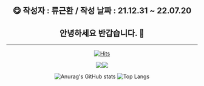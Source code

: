  <div align="center">
 
##  :yum: 작성자 : 류근환 / 작성 날짜 : 21.12.31 ~ 22.07.20 
## 안녕하세요 반갑습니다. 🖤 
***
 
[![Hits](https://hits.seeyoufarm.com/api/count/incr/badge.svg?url=https%3A%2F%2Fgithub.com%2FRyuGeunHwan&count_bg=%23ED00DD&title_bg=%232CE5BC&icon=&icon_color=%23E7E7E7&title=hits&edge_flat=false)](https://hits.seeyoufarm.com)

<img src="https://img.shields.io/badge/JAVA-orange?style=flat&logo=JAVA&logoColor=white"/><img src="https://img.shields.io/badge/HTML-green?style=flat&logo=html5&logoColor=white"/>

 

![Anurag's GitHub stats](https://github-readme-stats.vercel.app/api?username=RyuGeunHwan&theme=monokai&show_icons=monokai)
![Top Langs](https://github-readme-stats.vercel.app/api/top-langs/?username=6810779s&layout=compact&theme=tokyonight)



<!--
**RyuGeunHwan/Ryugeunhwan** is a ✨ _special_ ✨ repository because its `README.md` (this file) appears on your GitHub profile.

Here are some ideas to get you started:

- 🔭 I’m currently working on ...
- 🌱 I’m currently learning ...
- 👯 I’m looking to collaborate on ...
- 🤔 I’m looking for help with ...
- 💬 Ask me about ...
- 📫 How to reach me: ...
- 😄 Pronouns: ...
- ⚡ Fun fact: ...
-->

